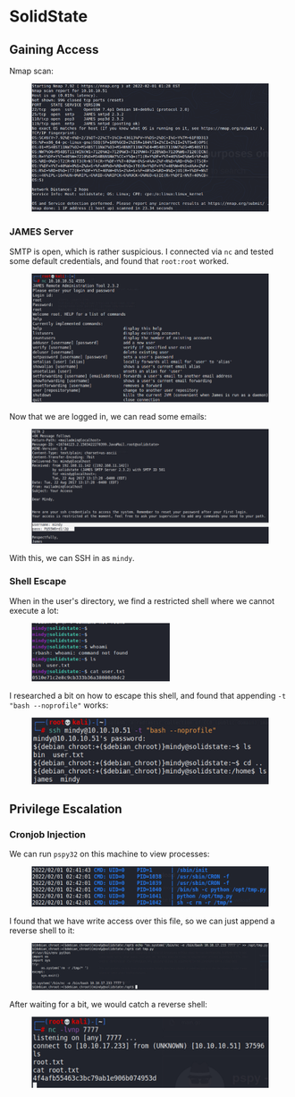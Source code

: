 # SolidState

## Gaining Access

Nmap scan:

<figure><img src="../../../.gitbook/assets/image (34) (1) (4).png" alt=""><figcaption></figcaption></figure>

### JAMES Server

SMTP is open, which is rather suspicious. I connected via `nc` and tested some default credentials, and found that `root:root` worked.

<figure><img src="../../../.gitbook/assets/image (3) (1) (2).png" alt=""><figcaption></figcaption></figure>

Now that we are logged in, we can read some emails:

<figure><img src="../../../.gitbook/assets/image (20) (2).png" alt=""><figcaption></figcaption></figure>

With this, we can SSH in as `mindy`.

### Shell Escape

When in the user's directory, we find a restricted shell where we cannot execute a lot:

<figure><img src="../../../.gitbook/assets/image (28) (1) (5).png" alt=""><figcaption></figcaption></figure>

I researched a bit on how to escape this shell, and found that appending `-t "bash --noprofile"` works:

<figure><img src="../../../.gitbook/assets/image (8) (1).png" alt=""><figcaption></figcaption></figure>

## Privilege Escalation

### Cronjob Injection

We can run `pspy32` on this machine to view processes:

<figure><img src="../../../.gitbook/assets/image (36) (2).png" alt=""><figcaption></figcaption></figure>

I found that we have write access over this file, so we can just append a reverse shell to it:

<figure><img src="../../../.gitbook/assets/image (22) (1) (3).png" alt=""><figcaption></figcaption></figure>

After waiting for a bit, we would catch a reverse shell:

<figure><img src="../../../.gitbook/assets/image (18) (3).png" alt=""><figcaption></figcaption></figure>
